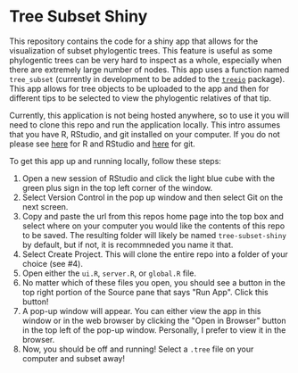 # Tree Subset Shiny
This repository contains the code for a shiny app that allows for the visualization of subset phylogentic trees. This feature is useful as some phylogentic trees can be very hard to inspect as a whole, especially when there are extremely large number of nodes. This app uses a function named `tree_subset` (currently in development to be added to the [`treeio`](https://github.com/GuangchuangYu/treeio) package). This app allows for tree objects to be uploaded to the app and then for different tips to be selected to view the phylogentic relatives of that tip. 


Currently, this application is not being hosted anywhere, so to use it you will need to clone this repo and run the application locally. This intro assumes that you have R, RStudio, and git installed on your computer. If you do not please see [here](http://stat545.com/block000_r-rstudio-install.html) for R and RStudio and [here](http://happygitwithr.com/) for git. 

To get this app up and running locally, follow these steps:

  1. Open a new session of RStudio and click the light blue cube with the green plus sign in the top left corner of the window. 
  2. Select Version Control in the pop up window and then select Git on the next screen. 
  3. Copy and paste the url from this repos home page into the top box and select where on your computer you would like the contents of this repo to be saved. The resulting folder will likely be named `tree-subset-shiny` by default, but if not, it is recommneded you name it that.
  4. Select Create Project. This will clone the entire repo into a folder of your choice (see #4).
  5. Open either the `ui.R`, `server.R`, or `global.R` file. 
  6. No matter which of these files you open, you should see a button in the top right portion of the Source pane that says "Run App". Click this button!
  7. A pop-up window will appear. You can either view the app in this window or in the web browser by clicking the "Open in Browser" button in the top left of the pop-up window. Personally, I prefer to view it in the browser. 
  8. Now, you should be off and running! Select a `.tree` file on your computer and subset away!
  
  
  
  

